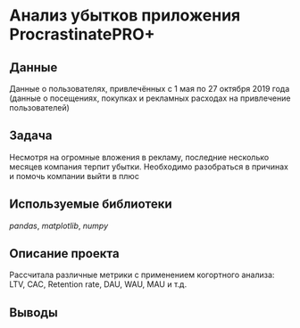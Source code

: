 # Анализ убытков приложения ProcrastinatePRO+

## Данные

Данные о пользователях, привлечённых с 1 мая по 27 октября 2019 года (данные о посещениях, покупках и рекламных расходах на привлечение пользователей)

## Задача

Несмотря на огромные вложения в рекламу, последние несколько месяцев компания терпит убытки. Необходимо разобраться в причинах и помочь компании выйти в плюс

## Используемые библиотеки

*pandas*, *matplotlib*, *numpy*

## Описание проекта

Рассчитала различные метрики с применением когортного анализа: LTV, CAC, Retention rate, DAU, WAU, MAU и т.д.  

## Выводы


